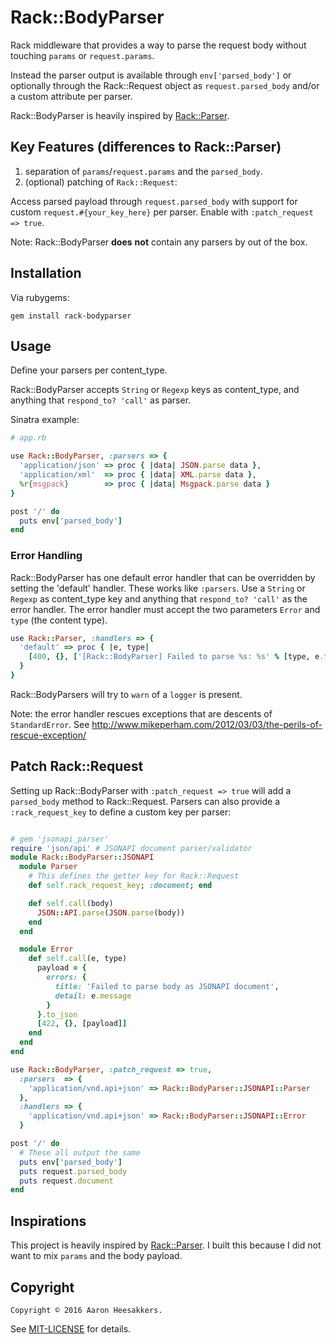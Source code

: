 # Rack::BodyParser #

Rack middleware that provides a way to parse the request body without touching 
`params` or `request.params`. 


Instead the parser output is available through `env['parsed_body']` or 
optionally through the Rack::Request object as `request.parsed_body` and/or 
a custom attribute per parser.

Rack::BodyParser is heavily inspired by 
[Rack::Parser](https://github.com/achiu/rack-parser).

## Key Features (differences to Rack::Parser) ##

1. separation of `params`/`request.params` and the `parsed_body`.
1. (optional) patching of `Rack::Request`:

  Access parsed payload through `request.parsed_body` with support 
  for custom `request.#{your_key_here}` per parser. 
  Enable with `:patch_request => true`.

Note: Rack::BodyParser **does** **not** contain any parsers by out of the box.

## Installation ##

Via rubygems:

`gem install rack-bodyparser`

## Usage ##

Define your parsers per content_type. 

Rack::BodyParser accepts `String` or `Regexp` keys as content_type, 
and anything that `respond_to? 'call'` as parser.

Sinatra example:

```ruby
# app.rb

use Rack::BodyParser, :parsers => { 
  'application/json' => proc { |data| JSON.parse data },
  'application/xml'  => proc { |data| XML.parse data },
  %r{msgpack}        => proc { |data| Msgpack.parse data }
}

post '/' do
  puts env['parsed_body']
end
```

### Error Handling ###

Rack::BodyParser has one default error handler that can be overridden by 
setting the 'default' handler. These works like `:parsers`. Use a `String` or 
`Regexp` as content_type key and anything that `respond_to? 'call'` as the
error handler. The error handler must accept the two parameters 
`Error` and `type` (the content type).

```ruby
use Rack::Parser, :handlers => {
  'default' => proc { |e, type| 
    [400, {}, ['[Rack::BodyParser] Failed to parse %s: %s' % [type, e.to_s]]] 
  }
}
```

Rack::BodyParsers will try to `warn` of a `logger` is present.

Note: the error handler rescues exceptions that are descents of `StandardError`. 
See http://www.mikeperham.com/2012/03/03/the-perils-of-rescue-exception/

## Patch Rack::Request ##

Setting up Rack::BodyParser with `:patch_request => true` will add
a `parsed_body` method to Rack::Request. Parsers can also provide a
`:rack_request_key` to define a custom key per parser:

```ruby

# gem 'jsonapi_parser'
require 'json/api' # JSONAPI document parser/validator
module Rack::BodyParser::JSONAPI
  module Parser
    # This defines the getter key for Rack::Request
    def self.rack_request_key; :document; end

    def self.call(body)
      JSON::API.parse(JSON.parse(body))
    end
  end

  module Error
    def self.call(e, type)
      payload = {
        errors: {
          title: 'Failed to parse body as JSONAPI document',
          detail: e.message
        }
      }.to_json
      [422, {}, [payload]]
    end
  end
end

use Rack::BodyParser, :patch_request => true,
  :parsers  => { 
    'application/vnd.api+json' => Rack::BodyParser::JSONAPI::Parser
  },
  :handlers => {
    'application/vnd.api+json' => Rack::BodyParser::JSONAPI::Error
  }

post '/' do
  # These all output the same
  puts env['parsed_body']
  puts request.parsed_body
  puts request.document
end
```

## Inspirations ##

This project is heavily inspired by [Rack::Parser](https://github.com/achiu/rack-parser). I built
this because I did not want to mix `params` and the body payload.

## Copyright

`Copyright © 2016 Aaron Heesakkers.`

See [MIT-LICENSE](https://github.com/aars/rack-bodyparser/blob/master/MIT-LICENSE) for details.

